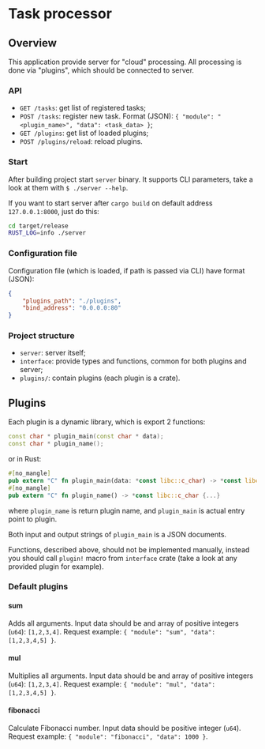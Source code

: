 # Task processor

## Overview

This application provide server for "cloud" processing. All processing is done via "plugins", which should be connected to server.

### API

 - `GET /tasks`: get list of registered tasks;
 - `POST /tasks`: register new task. Format (JSON): `{ "module": "<plugin_name>", "data": <task_data> }`;
 - `GET /plugins`: get list of loaded plugins;
 - `POST /plugins/reload`: reload plugins.
 
### Start

After building project start `server` binary. It supports CLI parameters, take a look at them with `$ ./server --help`.

If you want to start server after `cargo build` on default address `127.0.0.1:8000`, just do this:

``` bash
cd target/release
RUST_LOG=info ./server
```

### Configuration file

Configuration file (which is loaded, if path is passed via CLI) have format (JSON):

``` json
{
    "plugins_path": "./plugins",
    "bind_address": "0.0.0.0:80"
}
```

### Project structure

 - `server`: server itself;
 - `interface`: provide types and functions, common for both plugins and server;
 - `plugins/`: contain plugins (each plugin is a crate).

## Plugins

Each plugin is a dynamic library, which is export 2 functions:

``` c++
const char * plugin_main(const char * data);
const char * plugin_name();
```

or in Rust:

``` rust
#[no_mangle]
pub extern "C" fn plugin_main(data: *const libc::c_char) -> *const libc::c_char {...}
#[no_mangle]
pub extern "C" fn plugin_name() -> *const libc::c_char {...}
```

where `plugin_name` is return plugin name, and `plugin_main` is actual entry point to plugin.

Both input and output strings of `plugin_main` is a JSON documents.

Functions, described above, should not be implemented manually, instead you should call `plugin!` macro from `interface` crate (take a look at any provided plugin for example).

### Default plugins

#### sum

Adds all arguments. Input data should be and array of positive integers (`u64`): `[1,2,3,4]`. Request example: `{ "module": "sum", "data": [1,2,3,4,5] }`.

#### mul

Multiplies all arguments. Input data should be and array of positive integers (`u64`): `[1,2,3,4]`. Request example: `{ "module": "mul", "data": [1,2,3,4,5] }`.

#### fibonacci

Calculate Fibonacci number. Input data should be positive integer (`u64`). Request example: `{ "module": "fibonacci", "data": 1000 }`.
